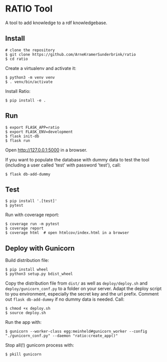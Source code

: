 RATIO Tool
======

A tool to add knowledge to a rdf knowledgebase.


Install
-------

    # clone the repository
    $ git clone https://github.com/ArneKramerSunderbrink/ratio
    $ cd ratio

Create a virtualenv and activate it:

    $ python3 -m venv venv
    $ . venv/bin/activate

Install Ratio:

    $ pip install -e .


Run
---

    $ export FLASK_APP=ratio
    $ export FLASK_ENV=development
    $ flask init-db
    $ flask run

Open http://127.0.0.1:5000 in a browser.

If you want to populate the database with dummy data to test the tool (including a user called 'test' with password 'test'), call:

    $ flask db-add-dummy


Test
----

    $ pip install '.[test]'
    $ pytest

Run with coverage report:

    $ coverage run -m pytest
    $ coverage report
    $ coverage html  # open htmlcov/index.html in a browser


Deploy with Gunicorn
----

Build distribution file:

    $ pip install wheel
    $ python3 setup.py bdist_wheel

Copy the distribution file from `dist/` as well as `deploy/deploy.sh` and `deploy/gunicorn_conf.py` to a folder on your server.
Adapt the deploy script to you environment, especially the secret key and the url prefix.
Comment out `flask db-add-dummy` if no dummy data is needed.
Call:

    $ chmod +x deploy.sh
    $ source deploy.sh
    
Run the app with:

    $ gunicorn --worker-class egg:meinheld#gunicorn_worker --config "./gunicorn_conf.py" --daemon "ratio:create_app()"

Stop all(!) gunicorn process with:

    $ pkill gunicorn
